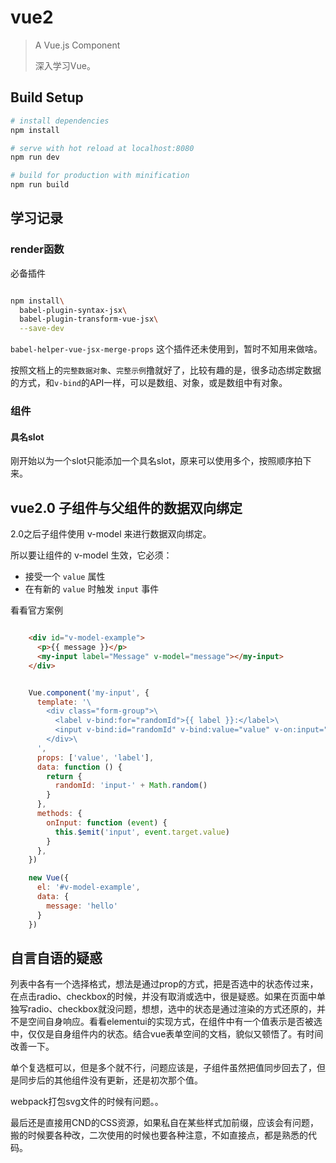 # vue2

> A Vue.js Component
> 
> 深入学习Vue。

## Build Setup

``` bash
# install dependencies
npm install

# serve with hot reload at localhost:8080
npm run dev

# build for production with minification
npm run build
```

## 学习记录

### render函数

必备插件
``` bash

npm install\
  babel-plugin-syntax-jsx\
  babel-plugin-transform-vue-jsx\
  --save-dev

```

`babel-helper-vue-jsx-merge-props` 这个插件还未使用到，暂时不知用来做啥。

按照文档上的`完整数据对象`、`完整示例`撸就好了，比较有趣的是，很多动态绑定数据的方式，和`v-bind`的API一样，可以是数组、对象，或是数组中有对象。



### 组件

#### 具名slot

刚开始以为一个slot只能添加一个具名slot，原来可以使用多个，按照顺序拍下来。

## vue2.0 子组件与父组件的数据双向绑定

2.0之后子组件使用 v-model 来进行数据双向绑定。

所以要让组件的 v-model 生效，它必须：

* 接受一个 `value` 属性
* 在有新的 `value` 时触发 `input` 事件

看看官方案例

``` html

	<div id="v-model-example">
	  <p>{{ message }}</p>
	  <my-input label="Message" v-model="message"></my-input>
	</div>

```

```javascript

	Vue.component('my-input', {
	  template: '\
	    <div class="form-group">\
	      <label v-bind:for="randomId">{{ label }}:</label>\
	      <input v-bind:id="randomId" v-bind:value="value" v-on:input="onInput">\
	    </div>\
	  ',
	  props: ['value', 'label'],
	  data: function () {
	    return {
	      randomId: 'input-' + Math.random()
	    }
	  },
	  methods: {
	    onInput: function (event) {
	      this.$emit('input', event.target.value)
	    }
	  },
	})

	new Vue({
	  el: '#v-model-example',
	  data: {
	    message: 'hello'
	  }
	})

```

## 自言自语的疑惑

列表中各有一个选择格式，想法是通过prop的方式，把是否选中的状态传过来，在点击radio、checkbox的时候，并没有取消或选中，很是疑惑。如果在页面中单独写radio、checkbox就没问题，想想，选中的状态是通过渲染的方式还原的，并不是空间自身响应。看看elementui的实现方式，在组件中有一个值表示是否被选中，仅仅是自身组件内的状态。结合vue表单空间的文档，貌似又顿悟了。有时间改善一下。

单个复选框可以，但是多个就不行，问题应该是，子组件虽然把值同步回去了，但是同步后的其他组件没有更新，还是初次那个值。

webpack打包svg文件的时候有问题。。

最后还是直接用CND的CSS资源，如果私自在某些样式加前缀，应该会有问题，搬的时候要各种改，二次使用的时候也要各种注意，不如直接点，都是熟悉的代码。
